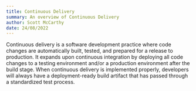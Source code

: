 ```yaml
---
title: Continuous Delivery
summary: An overview of Continuous Delivery
author: Scott McCarthy
date: 24/08/2022
---
```


Continuous delivery is a software development practice where code changes are automatically built, tested, and prepared for a release to production. It expands upon continuous integration by deploying all code changes to a testing environment and/or a production environment after the build stage. When continuous delivery is implemented properly, developers will always have a deployment-ready build artifact that has passed through a standardized test process.
